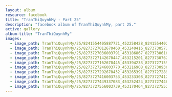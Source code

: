 ```yaml
---
layout: album
resource: facebook
title: "TranThiQuynhMy - Part 25"
description: "facebook album of TranThiQuynhMy, part 25."
active: gallery
album-title: "TranThiQuynhMy"
images:
  - image_path: TranThiQuynhMy/25/8241554405887721_452258428_8241554402554388_2334511125990400120_n.jpg
  - image_path: TranThiQuynhMy/25/8273727012670460_453240416_8273730572670104_2133992163444009936_n.jpg
  - image_path: TranThiQuynhMy/25/8273727036003791_453186867_8273730616003433_9072247195469934475_n.jpg
  - image_path: TranThiQuynhMy/25/8273727142670447_453215201_8273730762670085_2827610471392698185_n.jpg
  - image_path: TranThiQuynhMy/25/8273727162670445_453394233_8273727159337112_6284215194422639205_n.jpg
  - image_path: TranThiQuynhMy/25/8273727246003770_453216908_8273730936003401_8236294401374129167_n.jpg
  - image_path: TranThiQuynhMy/25/8273727292670432_453265391_8273727289337099_3626743774809968540_n.jpg
  - image_path: TranThiQuynhMy/25/8273727416003753_453233308_8273727412670420_3497023399752255167_n.jpg
  - image_path: TranThiQuynhMy/25/8273727449337083_453252424_8273727446003750_835969678551066769_n.jpg
  - image_path: TranThiQuynhMy/25/8273727556003739_453170464_8273727552670406_7311171985511141153_n.jpg
---
```

